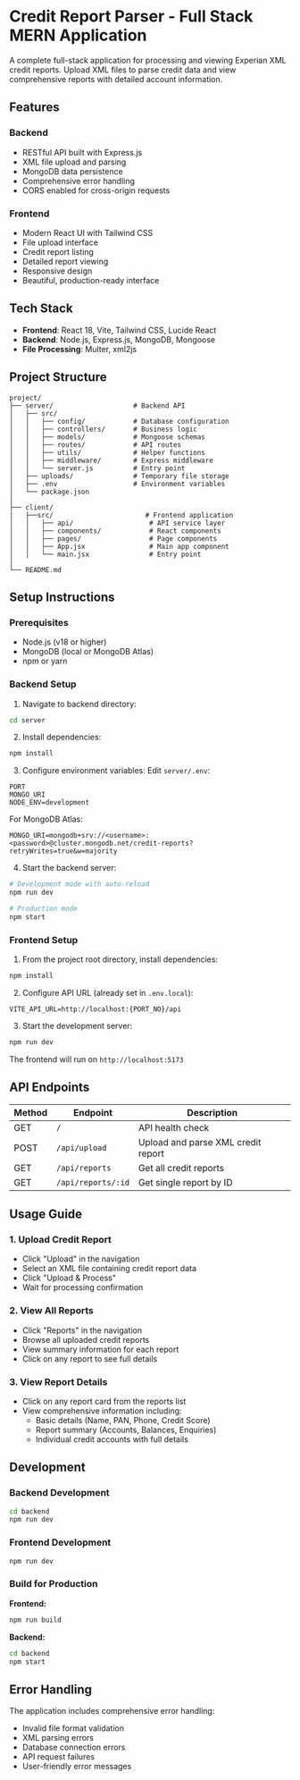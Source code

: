 # Credit Report Parser - Full Stack MERN Application

A complete full-stack application for processing and viewing Experian XML credit reports. Upload XML files to parse credit data and view comprehensive reports with detailed account information.

## Features

### Backend

- RESTful API built with Express.js
- XML file upload and parsing
- MongoDB data persistence
- Comprehensive error handling
- CORS enabled for cross-origin requests

### Frontend

- Modern React UI with Tailwind CSS
- File upload interface
- Credit report listing
- Detailed report viewing
- Responsive design
- Beautiful, production-ready interface

## Tech Stack

- **Frontend**: React 18, Vite, Tailwind CSS, Lucide React
- **Backend**: Node.js, Express.js, MongoDB, Mongoose
- **File Processing**: Multer, xml2js

## Project Structure

```
project/
├── server/                    # Backend API
│   ├── src/
│   │   ├── config/            # Database configuration
│   │   ├── controllers/       # Business logic
│   │   ├── models/            # Mongoose schemas
│   │   ├── routes/            # API routes
│   │   ├── utils/             # Helper functions
│   │   ├── middleware/        # Express middleware
│   │   └── server.js          # Entry point
│   ├── uploads/               # Temporary file storage
│   ├── .env                   # Environment variables
│   └── package.json
│
├── client/
|   ├──src/                       # Frontend application
│   │   ├── api/                   # API service layer
│   │   ├── components/            # React components
│   │   ├── pages/                 # Page components
│   │   ├── App.jsx                # Main app component
│   │   └── main.jsx               # Entry point
│
└── README.md
```

## Setup Instructions

### Prerequisites

- Node.js (v18 or higher)
- MongoDB (local or MongoDB Atlas)
- npm or yarn

### Backend Setup

1. Navigate to backend directory:

```bash
cd server
```

2. Install dependencies:

```bash
npm install
```

3. Configure environment variables:
   Edit `server/.env`:

```
PORT
MONGO_URI
NODE_ENV=development
```

For MongoDB Atlas:

```
MONGO_URI=mongodb+srv://<username>:<password>@cluster.mongodb.net/credit-reports?retryWrites=true&w=majority
```

4. Start the backend server:

```bash
# Development mode with auto-reload
npm run dev

# Production mode
npm start
```

### Frontend Setup

1. From the project root directory, install dependencies:

```bash
npm install
```

2. Configure API URL (already set in `.env.local`):

```
VITE_API_URL=http://localhost:{PORT_NO}/api
```

3. Start the development server:

```bash
npm run dev
```

The frontend will run on `http://localhost:5173`

## API Endpoints

| Method | Endpoint           | Description                        |
| ------ | ------------------ | ---------------------------------- |
| GET    | `/`                | API health check                   |
| POST   | `/api/upload`      | Upload and parse XML credit report |
| GET    | `/api/reports`     | Get all credit reports             |
| GET    | `/api/reports/:id` | Get single report by ID            |

## Usage Guide

### 1. Upload Credit Report

- Click "Upload" in the navigation
- Select an XML file containing credit report data
- Click "Upload & Process"
- Wait for processing confirmation

### 2. View All Reports

- Click "Reports" in the navigation
- Browse all uploaded credit reports
- View summary information for each report
- Click on any report to see full details

### 3. View Report Details

- Click on any report card from the reports list
- View comprehensive information including:
  - Basic details (Name, PAN, Phone, Credit Score)
  - Report summary (Accounts, Balances, Enquiries)
  - Individual credit accounts with full details

## Development

### Backend Development

```bash
cd backend
npm run dev
```

### Frontend Development

```bash
npm run dev
```

### Build for Production

**Frontend:**

```bash
npm run build
```

**Backend:**

```bash
cd backend
npm start
```

## Error Handling

The application includes comprehensive error handling:

- Invalid file format validation
- XML parsing errors
- Database connection errors
- API request failures
- User-friendly error messages
